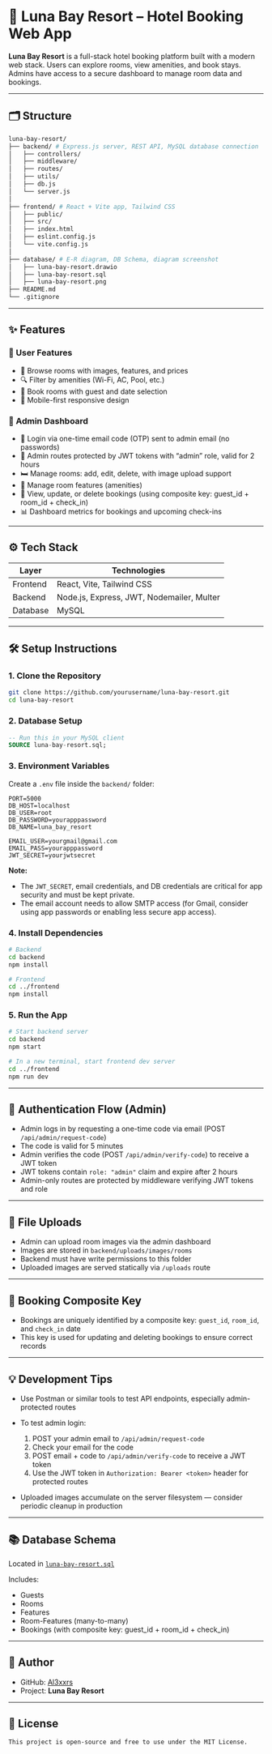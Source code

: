 # 🌙 Luna Bay Resort – Hotel Booking Web App

**Luna Bay Resort** is a full-stack hotel booking platform built with a modern web stack. Users can explore rooms, view amenities, and book stays. Admins have access to a secure dashboard to manage room data and bookings.

---

## 🗂️ Structure

```bash
luna-bay-resort/
├── backend/ # Express.js server, REST API, MySQL database connection
│   ├── controllers/
│   ├── middleware/
│   ├── routes/
│   ├── utils/
│   ├── db.js
│   └── server.js
│
├── frontend/ # React + Vite app, Tailwind CSS
│   ├── public/
│   ├── src/
│   ├── index.html
│   ├── eslint.config.js
│   └── vite.config.js
│
├── database/ # E-R diagram, DB Schema, diagram screenshot
│   ├── luna-bay-resort.drawio
│   ├── luna-bay-resort.sql
│   ├── luna-bay-resort.png
├── README.md
└── .gitignore
```

---

## ✨ Features

### 👥 User Features

-   🏨 Browse rooms with images, features, and prices
-   🔍 Filter by amenities (Wi-Fi, AC, Pool, etc.)
-   📅 Book rooms with guest and date selection
-   📱 Mobile-first responsive design

### 🔐 Admin Dashboard

-   🔐 Login via one-time email code (OTP) sent to admin email (no passwords)
-   🔐 Admin routes protected by JWT tokens with “admin” role, valid for 2 hours
-   🛏️ Manage rooms: add, edit, delete, with image upload support
-   🧰 Manage room features (amenities)
-   📘 View, update, or delete bookings (using composite key: guest_id + room_id + check_in)
-   📊 Dashboard metrics for bookings and upcoming check-ins

---

## ⚙️ Tech Stack

| Layer    | Technologies                              |
| -------- | ----------------------------------------- |
| Frontend | React, Vite, Tailwind CSS                 |
| Backend  | Node.js, Express, JWT, Nodemailer, Multer |
| Database | MySQL                                     |

---

## 🛠️ Setup Instructions

### 1. Clone the Repository

```bash
git clone https://github.com/yourusername/luna-bay-resort.git
cd luna-bay-resort
```

### 2. Database Setup

```sql
-- Run this in your MySQL client
SOURCE luna-bay-resort.sql;
```

### 3. Environment Variables

Create a `.env` file inside the `backend/` folder:

```env
PORT=5000
DB_HOST=localhost
DB_USER=root
DB_PASSWORD=yourapppassword
DB_NAME=luna_bay_resort

EMAIL_USER=yourgmail@gmail.com
EMAIL_PASS=yourapppassword
JWT_SECRET=yourjwtsecret
```

**Note:**

-   The `JWT_SECRET`, email credentials, and DB credentials are critical for app security and must be kept private.
-   The email account needs to allow SMTP access (for Gmail, consider using app passwords or enabling less secure app access).

### 4. Install Dependencies

```bash
# Backend
cd backend
npm install

# Frontend
cd ../frontend
npm install
```

### 5. Run the App

```bash
# Start backend server
cd backend
npm start

# In a new terminal, start frontend dev server
cd ../frontend
npm run dev
```

---

## 🔐 Authentication Flow (Admin)

-   Admin logs in by requesting a one-time code via email (POST `/api/admin/request-code`)
-   The code is valid for 5 minutes
-   Admin verifies the code (POST `/api/admin/verify-code`) to receive a JWT token
-   JWT tokens contain `role: "admin"` claim and expire after 2 hours
-   Admin-only routes are protected by middleware verifying JWT tokens and role

---

## 📂 File Uploads

-   Admin can upload room images via the admin dashboard
-   Images are stored in `backend/uploads/images/rooms`
-   Backend must have write permissions to this folder
-   Uploaded images are served statically via `/uploads` route

---

## 📝 Booking Composite Key

-   Bookings are uniquely identified by a composite key: `guest_id`, `room_id`, and `check_in` date
-   This key is used for updating and deleting bookings to ensure correct records

---

## 💡 Development Tips

-   Use Postman or similar tools to test API endpoints, especially admin-protected routes
-   To test admin login:

    1. POST your admin email to `/api/admin/request-code`
    2. Check your email for the code
    3. POST email + code to `/api/admin/verify-code` to receive a JWT token
    4. Use the JWT token in `Authorization: Bearer <token>` header for protected routes

-   Uploaded images accumulate on the server filesystem — consider periodic cleanup in production

---

## 📚 Database Schema

Located in [`luna-bay-resort.sql`](database/luna-bay-resort.sql)

Includes:

-   Guests
-   Rooms
-   Features
-   Room-Features (many-to-many)
-   Bookings (with composite key: guest_id + room_id + check_in)

---

## 🙋 Author

-   GitHub: [Al3xxrs](https://github.com/Al3xxrs)
-   Project: **Luna Bay Resort**

---

## 📄 License

```
This project is open-source and free to use under the MIT License.
```

